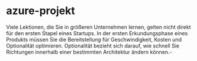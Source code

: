 # azure-projekt

Viele Lektionen, die Sie in größeren Unternehmen lernen, gelten nicht direkt für den ersten Stapel eines Startups. In der ersten Erkundungsphase eines Produkts müssen Sie die Bereitstellung für Geschwindigkeit, Kosten und Optionalität optimieren. Optionalität bezieht sich darauf, wie schnell Sie Richtungen innerhalb einer bestimmten Architektur ändern können.-
